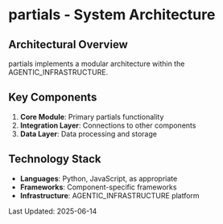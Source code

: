 # partials - System Architecture

## Architectural Overview

partials implements a modular architecture within the AGENTIC_INFRASTRUCTURE.

## Key Components

1. **Core Module**: Primary partials functionality
2. **Integration Layer**: Connections to other components
3. **Data Layer**: Data processing and storage

## Technology Stack

- **Languages**: Python, JavaScript, as appropriate
- **Frameworks**: Component-specific frameworks
- **Infrastructure**: AGENTIC_INFRASTRUCTURE platform

Last Updated: 2025-06-14
